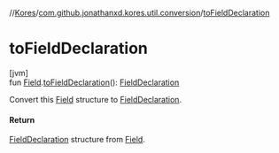 //[Kores](../../index.md)/[com.github.jonathanxd.kores.util.conversion](index.md)/[toFieldDeclaration](to-field-declaration.md)

# toFieldDeclaration

[jvm]\
fun [Field](https://docs.oracle.com/javase/8/docs/api/java/lang/reflect/Field.html).[toFieldDeclaration](to-field-declaration.md)(): [FieldDeclaration](../com.github.jonathanxd.kores.base/-field-declaration/index.md)

Convert this [Field](https://docs.oracle.com/javase/8/docs/api/java/lang/reflect/Field.html) structure to [FieldDeclaration](../com.github.jonathanxd.kores.base/-field-declaration/index.md).

#### Return

[FieldDeclaration](../com.github.jonathanxd.kores.base/-field-declaration/index.md) structure from [Field](https://docs.oracle.com/javase/8/docs/api/java/lang/reflect/Field.html).

